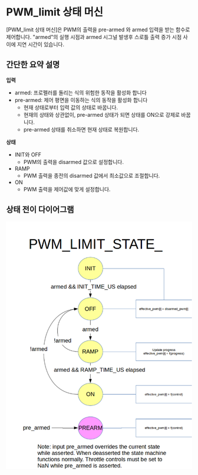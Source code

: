 # PWM_limit 상태 머신

[PWM_limit 상태 머신]은 PWM의 출력을 pre-armed 와 armed 입력을 받는 함수로 제어합니다. "armed"의 실행 시점과 armed 시그널 발생후 스로틀 출력 증가 시점 사이에 지연 시간이 있습니다.

## 간단한 요약 설명

**입력**

- armed: 프로펠러를 돌리는 식의 위험한 동작을 활성화 합니다
- pre-armed: 제어 평면을 이동하는 식의 동작을 활성화 합니다 
    - 현재 상태로부터 입력 값의 상태로 바꿉니다.
    - 현재의 상태와 상관없이, pre-armed 상태가 되면 상태를 ON으로 강제로 바꿉니다.
    - pre-armed 상태를 취소하면 현재 상태로 복원합니다.

**상태**

- INIT와 OFF 
    - PWM의 출력을 disarmed 값으로 설정합니다.
- RAMP 
    - PWM 출력을 종전의 disarmed 값에서 최소값으로 조절합니다.
- ON 
    - PWM 출력을 제어값에 맞게 설정합니다.

## 상태 전이 다이어그램

![](../../assets/diagrams/pwm_limit_state_diagram.png)